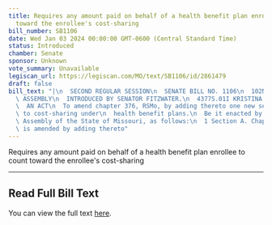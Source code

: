 ```yaml
---
title: Requires any amount paid on behalf of a health benefit plan enrollee to count
  toward the enrollee's cost-sharing
bill_number: SB1106
date: Wed Jan 03 2024 00:00:00 GMT-0600 (Central Standard Time)
status: Introduced
chamber: Senate
sponsor: Unknown
vote_summary: Unavailable
legiscan_url: https://legiscan.com/MO/text/SB1106/id/2861479
draft: false
bill_text: "|\n  SECOND REGULAR SESSION\n  SENATE BILL NO. 1106\n  102ND GENERA L\
  \ ASSEMBLY\n  INTRODUCED BY SENATOR FITZWATER.\n  4377S.01I KRISTINA MARTIN, Secretary\n\
  \  AN ACT\n  To amend chapter 376, RSMo, by adding thereto one new section relating\
  \ to cost-sharing under\n  health benefit plans.\n  Be it enacted by the General\
  \ Assembly of the State of Missouri, as follows:\n  1 Section A. Chapter 376, RSMo,\
  \ is amended by adding thereto"
---
```

Requires any amount paid on behalf of a health benefit plan enrollee to count toward the enrollee's cost-sharing

---

## Read Full Bill Text

You can view the full text [here](https://legiscan.com/MO/text/SB1106/id/2861479).
